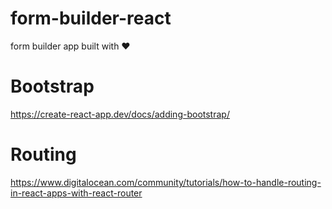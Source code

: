 # form-builder-react
form builder app built with ❤️

# Bootstrap
https://create-react-app.dev/docs/adding-bootstrap/

# Routing
https://www.digitalocean.com/community/tutorials/how-to-handle-routing-in-react-apps-with-react-router
